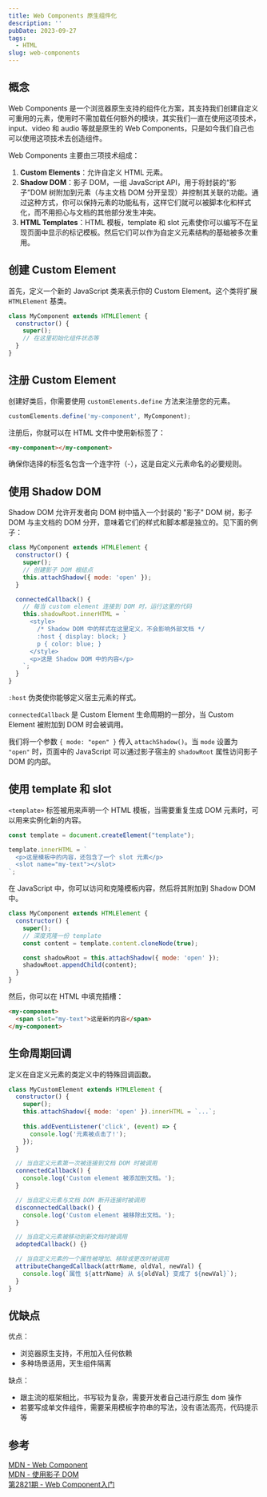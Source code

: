 ```yaml
---
title: Web Components 原生组件化
description: ''
pubDate: 2023-09-27
tags:
  - HTML
slug: web-components
---
```


## 概念

Web Components 是一个浏览器原生支持的组件化方案，其支持我们创建自定义可重用的元素，使用时不需加载任何额外的模块，其实我们一直在使用这项技术，input、video 和 audio 等就是原生的 Web Components，只是如今我们自己也可以使用这项技术去创造组件。

Web Components 主要由三项技术组成：

1. **Custom Elements**：允许自定义 HTML 元素。
2. **Shadow DOM**：影子 DOM，一组 JavaScript API，用于将封装的“影子”DOM 树附加到元素（与主文档 DOM 分开呈现）并控制其关联的功能。通过这种方式，你可以保持元素的功能私有，这样它们就可以被脚本化和样式化，而不用担心与文档的其他部分发生冲突。
3. **HTML Templates**：HTML 模板，template 和 slot 元素使你可以编写不在呈现页面中显示的标记模板。然后它们可以作为自定义元素结构的基础被多次重用。

## 创建 Custom Element

首先，定义一个新的 JavaScript 类来表示你的 Custom Element。这个类将扩展 `HTMLElement` 基类。

```javascript
class MyComponent extends HTMLElement {
  constructor() {
    super();
    // 在这里初始化组件状态等
  }
}
```

## 注册 Custom Element

创建好类后，你需要使用 `customElements.define` 方法来注册您的元素。

```javascript
customElements.define('my-component', MyComponent);
```

注册后，你就可以在 HTML 文件中使用新标签了：

```html
<my-component></my-component>
```

确保你选择的标签名包含一个连字符（-），这是自定义元素命名的必要规则。

## 使用 Shadow DOM

Shadow DOM 允许开发者向 DOM 树中插入一个封装的 "影子" DOM 树，影子 DOM 与主文档的 DOM 分开，意味着它们的样式和脚本都是独立的。见下面的例子：

```javascript
class MyComponent extends HTMLElement {
  constructor() {
    super();
    // 创建影子 DOM 根结点
    this.attachShadow({ mode: 'open' });
  }

  connectedCallback() {
    // 每当 custom element 连接到 DOM 时，运行这里的代码
    this.shadowRoot.innerHTML = `
      <style>
        /* Shadow DOM 中的样式在这里定义，不会影响外部文档 */
        :host { display: block; }
        p { color: blue; }
      </style>
      <p>这是 Shadow DOM 中的内容</p>
    `;
  }
}
```
`:host` 伪类使你能够定义宿主元素的样式。

`connectedCallback` 是 Custom Element 生命周期的一部分，当 Custom Element 被附加到 DOM 时会被调用。

我们将一个参数 `{ mode: "open" }` 传入 `attachShadow()`。当 `mode` 设置为 `"open"` 时，页面中的 JavaScript 可以通过影子宿主的 `shadowRoot` 属性访问影子 DOM 的内部。

## 使用 template 和 slot

`<template>` 标签被用来声明一个 HTML 模板，当需要重复生成 DOM 元素时，可以用来实例化新的内容。

```js
const template = document.createElement("template");

template.innerHTML = `
  <p>这是模板中的内容，还包含了一个 slot 元素</p>
  <slot name="my-text"></slot>
`;
```

在 JavaScript 中，你可以访问和克隆模板内容，然后将其附加到 Shadow DOM 中。

```javascript
class MyComponent extends HTMLElement {
  constructor() {
    super();
    // 深度克隆一份 template
    const content = template.content.cloneNode(true);

    const shadowRoot = this.attachShadow({ mode: 'open' });
    shadowRoot.appendChild(content);
  }
}
```

然后，你可以在 HTML 中填充插槽：

```html
<my-component>
  <span slot="my-text">这是新的内容</span>
</my-component>
```

## 生命周期回调

定义在自定义元素的类定义中的特殊回调函数。

```javascript
class MyCustomElement extends HTMLElement {
  constructor() {
    super();
    this.attachShadow({ mode: 'open' }).innerHTML = `...`;
    
    this.addEventListener('click', (event) => {
      console.log('元素被点击了!');
    });
  }

  // 当自定义元素第一次被连接到文档 DOM 时被调用
  connectedCallback() {
    console.log('Custom element 被添加到文档。');
  }

  // 当自定义元素与文档 DOM 断开连接时被调用
  disconnectedCallback() {
    console.log('Custom element 被移除出文档。');
  }

  // 当自定义元素被移动到新文档时被调用
  adoptedCallback() {}

  // 当自定义元素的一个属性被增加、移除或更改时被调用
  attributeChangedCallback(attrName, oldVal, newVal) {
    console.log(`属性 ${attrName} 从 ${oldVal} 变成了 ${newVal}`);
  }
}
```

## 优缺点

优点：
- 浏览器原生支持，不用加入任何依赖
- 多种场景适用，天生组件隔离

缺点：
- 跟主流的框架相比，书写较为复杂，需要开发者自己进行原生 dom 操作
- 若要写成单文件组件，需要采用模板字符串的写法，没有语法高亮，代码提示等

## 参考

[MDN - Web Component](https://developer.mozilla.org/zh-CN/docs/Web/API/Web_components)\
[MDN - 使用影子 DOM](https://developer.mozilla.org/zh-CN/docs/Web/API/Web_components/Using_shadow_DOM)\
[第2821期 - Web Component入门](https://mp.weixin.qq.com/s?__biz=MjM5MTA1MjAxMQ==&mid=2651259938&idx=1&sn=0cf18c4569f09a7a36725bac6ab76137&chksm=bd48dda68a3f54b073a442d153910851a14220d709b98fc7e4715f1f7a9572d03053898de7b4&scene=21#wechat_redirect)